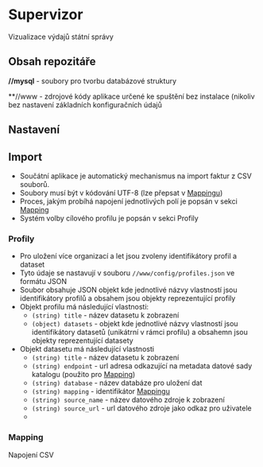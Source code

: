 # Supervizor
Vizualizace výdajů státní správy

## Obsah repozitáře

**//mysql** - soubory pro tvorbu databázové struktury

**//www - zdrojové kódy aplikace určené ke spuštění bez instalace (nikoliv bez nastavení základních konfiguračních údajů

## Nastavení

## Import
- Součátní aplikace je automatický mechanismus na import faktur z CSV souborů.
- Soubory musí být v kódování UTF-8 (lze přepsat v [Mappingu](#mapping))
- Proces, jakým probíhá napojení jednotlivých polí je popsán v sekci [Mapping](#mapping)
- Systém volby cílového profilu je popsán v sekci Profily

### Profily
- Pro uložení více organizací a let jsou zvoleny identifikátory profil a dataset
- Tyto údaje se nastavují v souboru `//www/config/profiles.json` ve formátu JSON
- Soubor obsahuje JSON objekt kde jednotlivé názvy vlastností jsou identifikátory profilů a obsahem jsou objekty reprezentující profily
- Objekt profilu má následující vlastnosti:
  - `(string) title` - název datasetu k zobrazení
  - `(object) datasets` - objekt kde jednotlivé názvy vlastností jsou identifikátory datasetů (unikátrní v rámci profilu) a obsahemn jsou objekty reprezentující datasety
- Objekt datasetu má následující vlastnosti
  - `(string) title` - název datasetu k zobrazení
  - `(string) endpoint` - url adresa odkazující na metadata datové sady katalogu (použito pro [Mapping](#mapping))
  - `(string) database` - název databáze pro uložení dat
  - `(string) mapping` - identifikátor [Mappingu](#mapping)
  - `(string) source_name` - název datového zdroje k zobrazení
  - `(string) source_url` - url datového zdroje jako odkaz pro uživatele 
  - 
### Mapping
Napojení CSV
